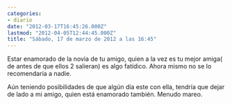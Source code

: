 ```yaml
---
categories:
- diario
date: "2012-03-17T16:45:26.000Z"
lastmod: "2012-04-05T12:44:45.000Z"
title: "Sábado, 17 de marzo de 2012 a las 16:45"
---
```


Estar enamorado de la novia de tu amigo, quien a la vez es tu mejor amiga( de antes de que ellos 2 salieran) es algo fatí­dico. Ahora mismo no se lo recomendarí­a a nadie.

Aún teniendo posibilidades de que algún dí­a este con ella, tendrí­a que dejar de lado a mi amigo, quien está enamorado también.
Menudo mareo.